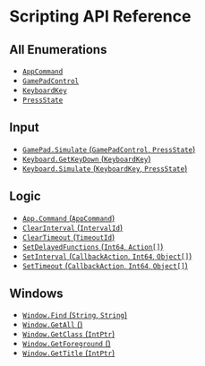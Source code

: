 # Scripting API Reference

## All Enumerations

* [`AppCommand`](Api/Enumerations/AppCommand.md)
* [`GamePadControl`](Api/Enumerations/GamePadControl.md)
* [`KeyboardKey`](Api/Enumerations/KeyboardKey.md)
* [`PressState`](Api/Enumerations/PressState.md)

## Input

* [`GamePad.Simulate` (`GamePadControl`, `PressState`)](Api/Input/GamePad.Simulate.md)
* [`Keyboard.GetKeyDown` (`KeyboardKey`)](Api/Input/Keyboard.GetKeyDown.md)
* [`Keyboard.Simulate` (`KeyboardKey`, `PressState`)](Api/Input/Keyboard.Simulate.md)

## Logic

* [`App.Command` (`AppCommand`)](Api/Logic/App.Command.md)
* [`ClearInterval` (`IntervalId`)](Api/Logic/ClearInterval.md)
* [`ClearTimeout` (`TimeoutId`)](Api/Logic/ClearTimeout.md)
* [`SetDelayedFunctions` (`Int64`, `Action[]`)](Api/Logic/SetDelayedFunctions.md)
* [`SetInterval` (`CallbackAction`, `Int64`, `Object[]`)](Api/Logic/SetInterval.md)
* [`SetTimeout` (`CallbackAction`, `Int64`, `Object[]`)](Api/Logic/SetTimeout.md)

## Windows

* [`Window.Find` (`String`, `String`)](Api/Windows/Window.Find.md)
* [`Window.GetAll` ()](Api/Windows/Window.GetAll.md)
* [`Window.GetClass` (`IntPtr`)](Api/Windows/Window.GetClass.md)
* [`Window.GetForeground` ()](Api/Windows/Window.GetForeground.md)
* [`Window.GetTitle` (`IntPtr`)](Api/Windows/Window.GetTitle.md)

